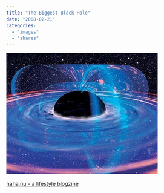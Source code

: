 ```yaml
---
title: "The Biggest Black Hole"
date: "2008-02-21"
categories: 
  - "images"
  - "shares"
---
```


![](images/4wnP83SaF5oyb29rCgFGj1XZ_400.jpg)

[haha.nu - a lifestyle blogzine](http://haha.nu/interesting/the-biggest-black-hole/)
